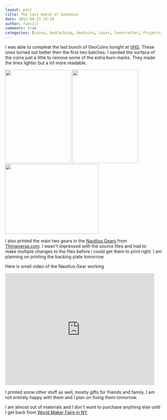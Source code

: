 ```yaml
---
layout: post
title: The last batch of GeoCoins
date: 2012-09-23 23:29
author: funvill
comments: true
categories: [coins, GeoCaching, GeoCoins, Laser, lasercutter, Projects, projects, VHS, Wood]
---
```

I was able to compleat the last bunch of GeoCoins tonight at <a href="vancouver.hackspace.ca">VHS</a>. These ones turned out better then the first two batches. I sanded the surface of the coins just a little to remove some of the extra burn marks. They made the lines lighter but a lot more readable.

<img class="size-medium wp-image-2880" title="gc62-85" src="http://blog.abluestar.com/public/uploads/2012/09/gc62-85-212x300.png" alt="" width="212" height="300" /> <a href="http://blog.abluestar.com/public/uploads/2012/09/gc86-109.png"><img class="size-medium wp-image-2879" title="gc86-109" src="http://blog.abluestar.com/public/uploads/2012/09/gc86-109-212x300.png" alt="" width="212" height="300" /></a> <img class="size-medium wp-image-2877" title="2012-09-23 23.29.05" src="http://blog.abluestar.com/public/uploads/2012/09/2012-09-23-23.29.05-300x225.jpg" alt="" width="300" height="225" />

I also printed the main two gears in the <a href="http://www.thingiverse.com/thing:27233">Nautilus Gears</a> from <a href="http://www.thingiverse.com">Thingiverse.com</a>. I wasn't impressed with the source files and had to make multiple changes to the files before i could get them to print right. I am planning on printing the backing plate tomorrow.

Here is small video of the Nautilus Gear working

<iframe src="http://www.youtube.com/embed/HfTFz79IEz4" frameborder="0" width="480" height="360"></iframe>

I printed some other stuff as well, mostly gifts for friends and family. I am not entirely happy with them and I plan on fixing them tomorrow.

I am almost out of materials and I don't want to purchase anything else until I get back from <a href="http://makerfaire.com/newyork/2012/index.html">World Maker Faire in NY</a>.
